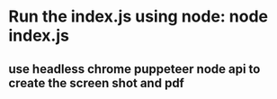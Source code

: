 # Run the index.js using node: node index.js

## use headless chrome puppeteer node api to create the screen shot and pdf ##
